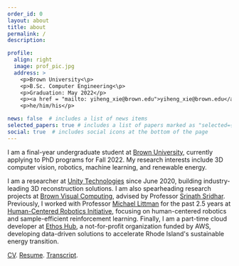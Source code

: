 ```yaml
---
order_id: 0
layout: about
title: about
permalink: /
description: 

profile:
  align: right
  image: prof_pic.jpg
  address: >
    <p>Brown University<\p>
    <p>B.Sc. Computer Engineering<\p>
    <p>Graduation: May 2022</p>
    <p><a href = "mailto: yiheng_xie@brown.edu">yiheng_xie@brown.edu</a></p>
    <p>he/him/his</p>

news: false  # includes a list of news items
selected_papers: true # includes a list of papers marked as "selected={true}"
social: true  # includes social icons at the bottom of the page
---
```

I am a final-year undergraduate student at [Brown University](https://www.brown.edu/), currently applying to PhD programs for Fall 2022. 
My research interests include 3D computer vision, robotics, machine learning, and renewable energy.

I am a researcher at [Unity Technologies](https://unity.com/solutions/digital-twin) since June 2020, 
building industry-leading 3D reconstruction solutions. I am also spearheading research projects at 
[Brown Visual Computing](https://visual.cs.brown.edu/), advised by Professor [Srinath Sridhar](https://cs.brown.edu/people/ssrinath/). 
Previously, I worked with Professor [Michael Littman](https://www.littmania.com/) for the past 2.5 years at 
[Human-Centered Robotics Initiative](https://hcri.brown.edu/), focusing on human-centered robotics and sample-efficient reinforcement learning. 
Finally, I am a part-time cloud developer at [Ethos Hub](https://www.ethoshub.org/), a not-for-profit organization funded by AWS, 
developing data-driven solutions to accelerate Rhode Island's sustainable energy transition.

[CV](https://yxie20.github.io/assets/pdf/cv_yiheng_xie.pdf). 
[Resume](https://yxie20.github.io/assets/pdf/resume_yiheng_xie.pdf). 
[Transcript](https://yxie20.github.io/assets/pdf/transcript_yiheng_xie.pdf).
